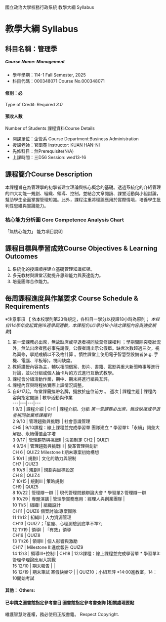 國立政治大學校務行政系統 教學大綱 Syllabus
# 教學大綱 Syllabus
##  科目名稱：管理學 
#####  Course Name: Management
  * 學年學期：114-1 Fall Semester, 2025 
  * 科目代碼：000348071 Course No.000348071
#### 修別：必
Type of Credit: Required 
_3.0_
#### 預收人數
Number of Students
課程資料Course Details
  * 開課單位：企管系 Course Department:Business Administration 
  * 授課老師：官函霓 Instructor: KUAN HAN-NI 
  * 先修科目：無Prerequisite(N/A)
  * 上課時間：三D56 Session: wed13-16
##  課程簡介Course Description
本課程旨在為管理學的初學者建立理論與核心概念的基礎。透過系統化的介紹管理的四大功能—規劃、組織、領導、控制，並結合文章閱讀、課堂活動與小組討論，幫助學生全面掌握管理知識。此外，課程注重將理論應用於實際情境，培養學生批判性思維與實踐能力。
###  核心能力分析圖 Core Competence Analysis Chart
「無核心能力」 
能力項目說明
##  課程目標與學習成效Course Objectives & Learning Outcomes 
  1. 系統化的授課順序建立基礎管理知識框架。
  2. 多元教材與課堂活動提升思辨能力與表達能力。
  3. 培養團隊合作能力。
##  每周課程進度與作業要求 Course Schedule & Requirements
※注意事項
【 依本校學則第23條規定，各科目一學分以授課18小時為原則； _本校自114學年度起實施16週學期週數，本課程仍以1學分18小時之課程內容與強度規劃_】
  1. 第一堂課務必出席，無故缺席或早退者視同放棄修課權利 ；學期間除突發狀況外，無法出席者務必事先請假，公假者請出示公假單。缺席次數超過三次，視為棄修，學期成績以不及格計算 。慣性課堂上使用電子智慧型設備者(e.g. 手機、電腦、平板等)，視同缺席。
  2. 教師講授內容為主，輔以相關個案、影片、書籍、電影與重大新聞時事等進行討論，並以分組或個人抽卡片的方式進行互動式教學。
  3. 課程含分組活動作業，期中、期末將進行組員互評。
  4. 課程內容與時程依實際上課情況調整。
  5. 自9/17起，每堂課需攜帶名牌，擺放於座位前方 。 週次 |  課程主題 |  課程內容與指定閱讀 |  教學活動與作業  
---|---|---|---  
1 9/3 |  課程介紹 |  CH1 |  課程介紹、分組 _第一堂課務必出席，無故缺席或早退者視同放棄修課權利_  
2 9/10 |  管理趨勢與挑戰I |  社會意識管理  
CH5 |  9/10課程：線上課程並完成學習單 團隊建立 * 學習單1:「永續」詞彙大解密、永續價值金字塔  
3 9/17 |  管理趨勢與挑戰II |  決策制定 CH2 |  QUIZ1  
4 9/24 |  管理趨勢與挑戰III |  變革管理與創新  
CH 6 |  QUIZ2 Milestone I:期末專案初始構想  
5 10/1 |  規劃I |  文化的助力與限制  
CH7 |  QUIZ3  
6 10/8 |  規劃II |  規劃與目標設定  
CH 8 |  QUIZ4  
7 10/15 |  規劃III |  策略規劃  
CH9 |  QUIZ5  
8 10/22 |  管理辯一辯 |  |  現代管理問題辯論大會 * 學習單2:管理辯一辯  
9 10/29 |  專題演講 |  管理學實務應用：經理人與創業團隊 |   
10 11/5 |  組織I |  組織設計  
CH11 |  QUIZ6 個案討論:專案團隊  
11 11/12 |  組織II |  人力資源管理  
CH13 |  QUIZ7；「星座、心理測驗到底準不準?」  
12 11/19 |  領導I |  「有效」領導  
CH16 |  QUIZ8   
13 11/26 |  領導II |  個人影響與激勵  
CH17 |  Milestone II:進度報告 QUIZ9  
14 12/3 |  領導III+控制I |  CH18 |  12/3課程：線上課程並完成學習單 * 學習單3:管理學理論應用大挑戰  
15 12/10 |  期末報告 |  |   
16 12/19 |  期末筆試 寒假快樂♡ |  |  QUIZ10；小組互評 *14:00進教室，14：10開始考試  
####  其他： Others:
####  已申請之圖書館指定參考書目  圖書館指定參考書查詢 |相關處理要點
維護智慧財產權，務必使用正版書籍。 Respect Copyright.